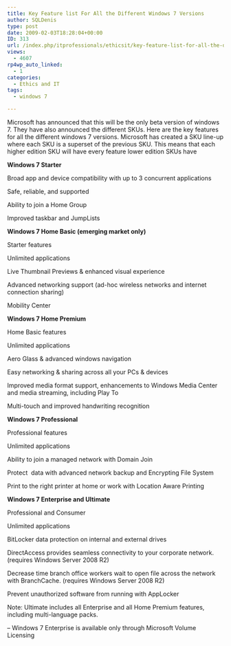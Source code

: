 ```yaml
---
title: Key Feature list For All the Different Windows 7 Versions
author: SQLDenis
type: post
date: 2009-02-03T18:28:04+00:00
ID: 313
url: /index.php/itprofessionals/ethicsit/key-feature-list-for-all-the-different-w/
views:
  - 4607
rp4wp_auto_linked:
  - 1
categories:
  - Ethics and IT
tags:
  - windows 7

---
```

Microsoft has announced that this will be the only beta version of windows 7. They have also announced the different SKUs. Here are the key features for all the different windows 7 versions. Microsoft has created a SKU line-up where each SKU is a superset of the previous SKU. This means that each higher edition SKU will have every feature lower edition SKUs have

**Windows 7 Starter**
  
Broad app and device compatibility with up to 3 concurrent applications
  
Safe, reliable, and supported
  
Ability to join a Home Group
  
Improved taskbar and JumpLists

**Windows 7 Home Basic (emerging market only)**
  
Starter features
  
Unlimited applications

Live Thumbnail Previews & enhanced visual experience
  
Advanced networking support (ad-hoc wireless networks and internet connection sharing)
  
Mobility Center

**Windows 7 Home Premium**
  
Home Basic features
  
Unlimited applications

Aero Glass & advanced windows navigation
  
Easy networking & sharing across all your PCs & devices
  
Improved media format support, enhancements to Windows Media Center and media streaming, including Play To
  
Multi-touch and improved handwriting recognition

**Windows 7 Professional**
  
Professional features
  
Unlimited applications

Ability to join a managed network with Domain Join
  
Protect  data with advanced network backup and Encrypting File System
  
Print to the right printer at home or work with Location Aware Printing

**Windows 7 Enterprise and Ultimate**
  
Professional and Consumer
  
Unlimited applications

BitLocker data protection on internal and external drives
  
DirectAccess provides seamless connectivity to your corporate network.  (requires Windows Server 2008 R2)
  
Decrease time branch office workers wait to open file across the network with BranchCache. (requires Windows Server 2008 R2)
  
Prevent unauthorized software from running with AppLocker

Note: Ultimate includes all Enterprise and all Home Premium features, including multi-language packs.

– Windows 7 Enterprise is available only through Microsoft Volume Licensing